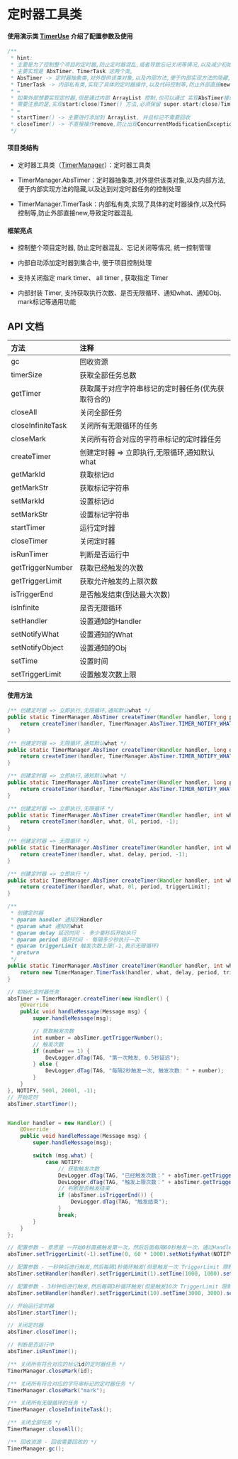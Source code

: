 # 定时器工具类

#### 使用演示类 [TimerUse](https://github.com/afkT/DevUtils/blob/master/app/src/main/java/com/dev/utils/timer/TimerUse.java) 介绍了配置参数及使用

```java
/**
 * hint:
 * 主要是为了控制整个项目的定时器,防止定时器混乱,或者导致忘记关闭等情况,以及减少初始化等操作代码
 * 主要实现是 AbsTimer、TimerTask 这两个类,
 * AbsTimer -> 定时器抽象类,对外提供该类对象,以及内部方法,便于内部实现方法的隐藏,以及达到对定时器任务的控制处理
 * TimerTask -> 内部私有类,实现了具体的定时器操作,以及代码控制等,防止外部直接new,导致定时器混乱
 * =
 * 如果外部想要实现定时器,但是通过内部 ArrayList 控制,也可以通过 实现AbsTimer接口,内部的startTimer()、closeTimer() 进行了对AbsTimer的保存，标记等操作
 * 需要注意的是,实现start(close)Timer() 方法,必须保留 super.start(close)Timer(); -> 内部 ArrayList 进行了操作,而不对外开放(不需要主动调用)
 * =
 * startTimer() -> 主要进行添加到 ArrayList, 并且标记不需要回收
 * closeTimer() -> 不直接操作remove,防止出现ConcurrentModificationException 异常, 而是做一个标记,便于后续回收
 */
```

#### 项目类结构

* 定时器工具类（[TimerManager](https://github.com/afkT/DevUtils/blob/master/DevLibUtils/src/main/java/dev/utils/app/assist/manager/TimerManager.java)）：定时器工具类

* TimerManager.AbsTimer：定时器抽象类,对外提供该类对象,以及内部方法,便于内部实现方法的隐藏,以及达到对定时器任务的控制处理

* TimerManager.TimerTask：内部私有类,实现了具体的定时器操作,以及代码控制等,防止外部直接new,导致定时器混乱


#### 框架亮点

* 控制整个项目定时器, 防止定时器混乱、忘记关闭等情况, 统一控制管理

* 内部自动添加定时器到集合中, 便于项目控制处理

* 支持关闭指定 mark timer、 all timer , 获取指定 Timer

* 内部封装 Timer, 支持获取执行次数、是否无限循环、通知what、通知Obj、mark标记等通用功能

## API 文档

| 方法 | 注释 |
| :- | :- |
| gc | 回收资源 |
| timerSize | 获取全部任务总数 |
| getTimer | 获取属于对应字符串标记的定时器任务(优先获取符合的) |
| closeAll | 关闭全部任务 |
| closeInfiniteTask | 关闭所有无限循环的任务 |
| closeMark | 关闭所有符合对应的字符串标记的定时器任务 |
| createTimer | 创建定时器 => 立即执行,无限循环,通知默认what |
| getMarkId | 获取标记id |
| getMarkStr | 获取标记字符串 |
| setMarkId | 设置标记id |
| setMarkStr | 设置标记字符串 |
| startTimer | 运行定时器 |
| closeTimer | 关闭定时器 |
| isRunTimer | 判断是否运行中 |
| getTriggerNumber | 获取已经触发的次数 |
| getTriggerLimit | 获取允许触发的上限次数 |
| isTriggerEnd | 是否触发结束(到达最大次数) |
| isInfinite | 是否无限循环 |
| setHandler | 设置通知的Handler |
| setNotifyWhat | 设置通知的What |
| setNotifyObject | 设置通知的Obj |
| setTime | 设置时间 |
| setTriggerLimit | 设置触发次数上限 |


#### 使用方法
```java
/** 创建定时器 => 立即执行,无限循环,通知默认what */
public static TimerManager.AbsTimer createTimer(Handler handler, long period) {
    return createTimer(handler, TimerManager.AbsTimer.TIMER_NOTIFY_WHAT, 0l, period, -1);
}

/** 创建定时器 => 无限循环,通知默认what */
public static TimerManager.AbsTimer createTimer(Handler handler, long delay, long period) {
    return createTimer(handler, TimerManager.AbsTimer.TIMER_NOTIFY_WHAT, delay, period, -1);
}

/** 创建定时器 => 立即执行,通知默认what */
public static TimerManager.AbsTimer createTimer(Handler handler, long period, int triggerLimit) {
    return createTimer(handler, TimerManager.AbsTimer.TIMER_NOTIFY_WHAT, 0l, period, triggerLimit);
}

/** 创建定时器 => 立即执行,无限循环 */
public static TimerManager.AbsTimer createTimer(Handler handler, int what, long period) {
    return createTimer(handler, what, 0l, period, -1);
}

/** 创建定时器 => 无限循环 */
public static TimerManager.AbsTimer createTimer(Handler handler, int what, long delay, long period) {
    return createTimer(handler, what, delay, period, -1);
}

/** 创建定时器 => 立即执行 */
public static TimerManager.AbsTimer createTimer(Handler handler, int what, long period, int triggerLimit) {
    return createTimer(handler, what, 0l, period, triggerLimit);
}

/**
 * 创建定时器
 * @param handler 通知的Handler
 * @param what 通知的what
 * @param delay 延迟时间 - 多少毫秒后开始执行
 * @param period 循环时间 - 每隔多少秒执行一次
 * @param triggerLimit 触发次数上限(-1,表示无限循环)
 * @return
 */
public static TimerManager.AbsTimer createTimer(Handler handler, int what, long delay, long period, int triggerLimit) {
    return new TimerManager.TimerTask(handler, what, delay, period, triggerLimit);
}

// 初始化定时器任务
absTimer = TimerManager.createTimer(new Handler() {
    @Override
    public void handleMessage(Message msg) {
        super.handleMessage(msg);

        // 获取触发次数
        int number = absTimer.getTriggerNumber();
        // 触发次数
        if (number == 1) {
            DevLogger.dTag(TAG, "第一次触发, 0.5秒延迟");
        } else {
            DevLogger.dTag(TAG, "每隔2秒触发一次, 触发次数: " + number);
        }
    }
}, NOTIFY, 500l, 2000l, -1);
// 开始定时
absTimer.startTimer();


Handler handler = new Handler() {
    @Override
    public void handleMessage(Message msg) {
        super.handleMessage(msg);

        switch (msg.what) {
            case NOTIFY:
                // 获取触发次数
                DevLogger.dTag(TAG, "已经触发次数：" + absTimer.getTriggerNumber());
                DevLogger.dTag(TAG, "触发上限次数：" + absTimer.getTriggerLimit());
                // 判断是否触发结束
                if (absTimer.isTriggerEnd()) {
                    DevLogger.dTag(TAG, "触发结束");
                }
                break;
        }
    }
};

// 配置参数 - 意思是 一开始0秒直接触发第一次，然后后面每隔60秒触发一次，通过Handler通知 NOTIFY 常量 (-1表示无限次)
absTimer.setTriggerLimit(-1).setTime(0, 60 * 1000).setNotifyWhat(NOTIFY);

// 配置参数 - 一秒钟后进行触发,然后每隔1秒循环触发(但是触发一次 TriggerLimit 限制了次数), 并通过设置的Handler通知 对应传入的What
absTimer.setHandler(handler).setTriggerLimit(1).setTime(1000, 1000).setNotifyWhat(NOTIFY);

// 配置参数 - 3秒钟后进行触发,然后每隔3秒循环触发(但是触发10次 TriggerLimit 限制了次数), 并通过设置的Handler通知 对应传入的What,并且开始定时器
absTimer.setHandler(handler).setTriggerLimit(10).setTime(3000, 3000).setNotifyWhat(NOTIFY).startTimer();

// 开始运行定时器
absTimer.startTimer();

// 关闭定时器
absTimer.closeTimer();

// 判断是否运行中
absTimer.isRunTimer();

/** 关闭所有符合对应的标记id的定时器任务 */
TimerManager.closeMark(id);

/** 关闭所有符合对应的字符串标记的定时器任务 */
TimerManager.closeMark("mark");

/** 关闭所有无限循环的任务 */
TimerManager.closeInfiniteTask();

/** 关闭全部任务 */
TimerManager.closeAll();

/** 回收资源 - 回收需要回收的 */
TimerManager.gc();
```